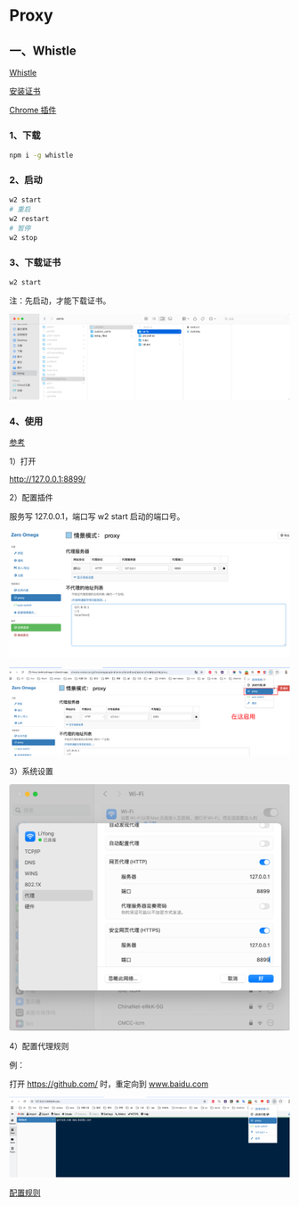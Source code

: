# Proxy

## 一、Whistle

[Whistle](https://wproxy.org/)

[安装证书](https://yolkpie.github.io/2020/12/22/%E5%AE%89%E8%A3%85%E8%AF%81%E4%B9%A6/)

[Chrome 插件](https://chromewebstore.google.com/detail/proxy-switchyomega-3-zero/pfnededegaaopdmhkdmcofjmoldfiped?pli=1)

### 1、下载

```bash
npm i -g whistle
```

### 2、启动

```bash
w2 start
# 重启
w2 restart
# 暂停
w2 stop
```

### 3、下载证书

```bash
w2 start
```

注：先启动，才能下载证书。

![image-20250911002648293](./images/image-20250911002648293.png)

### 4、使用

[参考](https://juejin.cn/post/7179113049868107831)

1）打开

http://127.0.0.1:8899/

2）配置插件

服务写 127.0.0.1，端口写 w2 start 启动的端口号。

![image-20250911002950079](./images/image-20250911002950079.png)

![image-20250911003656781](./images/image-20250911003656781.png)

3）系统设置

![image-20250911003259922](./images/image-20250911003259922.png)

4）配置代理规则

例：

打开 https://github.com/ 时，重定向到 www.baidu.com

![image-20250911004029227](./images/image-20250911004029227.png)

[配置规则](https://wproxy.org/docs/getting-started.html#%E8%A7%84%E5%88%99%E9%85%8D%E7%BD%AE%E7%A4%BA%E4%BE%8B)

